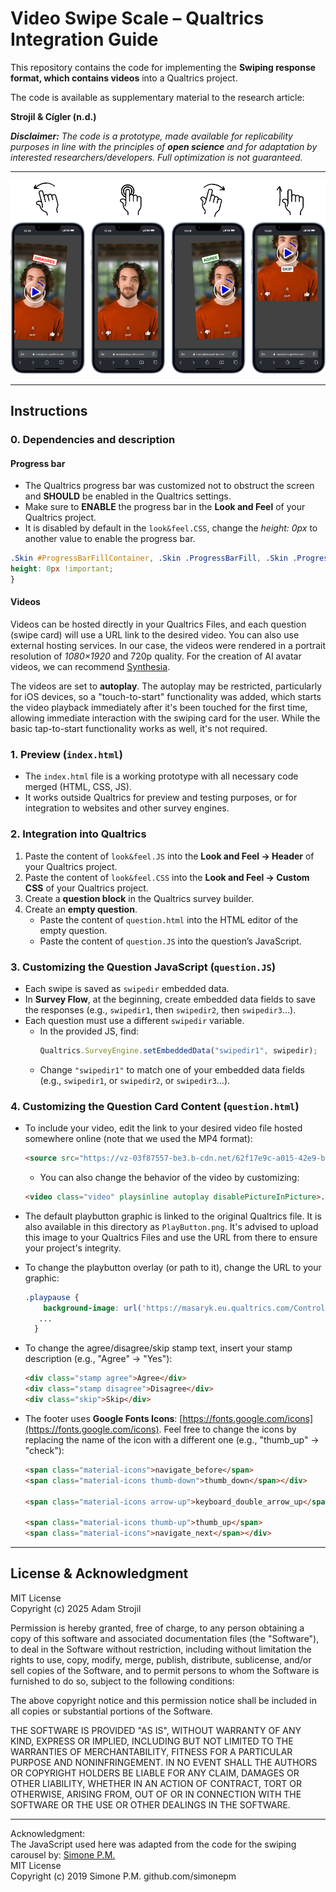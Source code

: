 # Video Swipe Scale – Qualtrics Integration Guide

This repository contains the code for implementing the **Swiping response format, which contains videos** into a Qualtrics project.

The code is available as supplementary material to the research article:

**Strojil & Cígler (n.d.)**


***Disclaimer:** The code is a prototype, made available for replicability purposes in line with the principles of **open science** and for adaptation by interested researchers/developers. Full optimization is not guaranteed.*

---

<p align="center">
  <img src="https://github.com/strojiladam/swipescale/blob/300c9bd33af14215edaf5e94ddff5b81caa5e003/Swipe_VIDEO/videoswipe.png" alt="Swipe" style= width:600px;">
</p>

---

## Instructions

### 0. Dependencies and description

#### Progress bar
- The Qualtrics progress bar was customized not to obstruct the screen and **SHOULD** be enabled in the Qualtrics settings.
- Make sure to **ENABLE** the progress bar in the **Look and Feel** of your Qualtrics project.
- It is disabled by default in the `look&feel.CSS`, change the *height: 0px* to another value to enable the progress bar.
```css
.Skin #ProgressBarFillContainer, .Skin .ProgressBarFill, .Skin .ProgressBarFillContainer { 
height: 0px !important;
}
```

#### Videos
Videos can be hosted directly in your Qualtrics Files, and each question (swipe card) will use a URL link to the desired video. You can also use external hosting services. In our case, the videos were rendered in a portrait resolution of *1080×1920* and 720p quality. For the creation of AI avatar videos, we can recommend [Synthesia](https://www.synthesia.io/).
  
The videos are set to **autoplay**. The autoplay may be restricted, particularly for iOS devices, so a "touch-to-start" functionality was added, which starts the video playback immediately after it's been touched for the first time, allowing immediate interaction with the swiping card for the user. While the basic tap-to-start functionality works as well, it's not required.

### 1. Preview (`index.html`)
- The `index.html` file is a working prototype with all necessary code merged (HTML, CSS, JS).  
- It works outside Qualtrics for preview and testing purposes, or for integration to websites and other survey engines.

### 2. Integration into Qualtrics
1. Paste the content of `look&feel.JS` into the **Look and Feel → Header** of your Qualtrics project.  
2. Paste the content of `look&feel.CSS` into the **Look and Feel → Custom CSS** of your Qualtrics project.  
3. Create a **question block** in the Qualtrics survey builder.  
4. Create an **empty question**.  
   - Paste the content of `question.html` into the HTML editor of the empty question.  
   - Paste the content of `question.JS` into the question’s JavaScript.

### 3. Customizing the Question JavaScript (`question.JS`)
- Each swipe is saved as `swipedir` embedded data.  
- In **Survey Flow**, at the beginning, create embedded data fields to save the responses (e.g., `swipedir1`, then `swipedir2`, then `swipedir3`…).  
- Each question must use a different `swipedir` variable.  
  - In the provided JS, find:  
    ```javascript
    Qualtrics.SurveyEngine.setEmbeddedData("swipedir1", swipedir);
    ```
  - Change `"swipedir1"` to match one of your embedded data fields (e.g., `swipedir1`, or `swipedir2`, or `swipedir3`…).

### 4. Customizing the Question Card Content (`question.html`)
- To include your video, edit the link to your desired video file hosted somewhere online (note that we used the MP4 format):  
  ```html
  <source src="https://vz-03f87557-be3.b-cdn.net/62f17e9c-a015-42e9-ba9e-3c962159f05b/play_720p.mp4" type="video/mp4">
  ```
  - You can also change the behavior of the video by customizing:
  ```html
  <video class="video" playsinline autoplay disablePictureInPicture>...</video>  ```
  ```

- The default playbutton graphic is linked to the original Qualtrics file. It is also available in this directory as `PlayButton.png`. It's advised to upload this image to your Qualtrics Files and use the URL from there to ensure your project's integrity.
- To change the playbutton overlay (or path to it), change the URL to your graphic:
  ```css
  .playpause {
      background-image: url('https://masaryk.eu.qualtrics.com/ControlPanel/Graphic.php?IM=IM_gnExt9WbpfLJIDd');
     ...
    }
  ```
  
- To change the agree/disagree/skip stamp text, insert your stamp description (e.g., "Agree" -> "Yes"):  
  ```html
  <div class="stamp agree">Agree</div>
  <div class="stamp disagree">Disagree</div>
  <div class="skip">Skip</div>
  ```
- The footer uses **Google Fonts Icons**: [https://fonts.google.com/icons](https://fonts.google.com/icons). Feel free to change the icons by replacing the name of the icon with a different one (e.g., "thumb_up" -> "check"):
  ```html
  <span class="material-icons">navigate_before</span>
  <span class="material-icons thumb-down">thumb_down</span></div>
  
  <span class="material-icons arrow-up">keyboard_double_arrow_up</span>
  
  <span class="material-icons thumb-up">thumb_up</span>
  <span class="material-icons">navigate_next</span></div>
  ```
  
---

## License & Acknowledgment

MIT License  
Copyright (c) 2025 Adam Strojil

Permission is hereby granted, free of charge, to any person obtaining a copy
of this software and associated documentation files (the "Software"), to deal
in the Software without restriction, including without limitation the rights
to use, copy, modify, merge, publish, distribute, sublicense, and/or sell
copies of the Software, and to permit persons to whom the Software is
furnished to do so, subject to the following conditions:

The above copyright notice and this permission notice shall be included in all
copies or substantial portions of the Software.

THE SOFTWARE IS PROVIDED "AS IS", WITHOUT WARRANTY OF ANY KIND, EXPRESS OR
IMPLIED, INCLUDING BUT NOT LIMITED TO THE WARRANTIES OF MERCHANTABILITY,
FITNESS FOR A PARTICULAR PURPOSE AND NONINFRINGEMENT. IN NO EVENT SHALL THE
AUTHORS OR COPYRIGHT HOLDERS BE LIABLE FOR ANY CLAIM, DAMAGES OR OTHER
LIABILITY, WHETHER IN AN ACTION OF CONTRACT, TORT OR OTHERWISE, ARISING FROM,
OUT OF OR IN CONNECTION WITH THE SOFTWARE OR THE USE OR OTHER DEALINGS IN THE
SOFTWARE.

---

Acknowledgment:  
The JavaScript used here was adapted from the code for the swiping carousel by: [Simone P.M.](https://github.com/simonepm)  
MIT License  
Copyright (c) 2019 Simone P.M. github.com/simonepm
